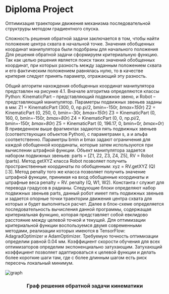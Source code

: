 <h1>Diploma Project</h2>

Оптимизация траектории движения механизма последовательной структруры методом градиентного спуска.

Сложность решения обратной задачи заключается в том, чтобы найти
положение центра схвата в начальной точке. Значения обобщенных координат
манипулятора были подобраны для начального положения
Для решения обратной задачи сформируем критериальную функцию.
Так как целью решения является поиск таких значений обобщенных
координат, при которых разность между заданным положением схвата и его
фактическим положением равнялась нулю, то в качестве критерия следует
принять параметр, отражающий эту разность.

Общий алгоритм нахождения обобщенных координат манипулятора
представлен на рисунке 4.1. Вначале алгоритма определяются классы Python:
KinematicPart – представляющий подвижное звено, и Robot – представляющий
манипулятор. Параметры подвижных звеньев заданы в мм:
Z1 = KinematicPart (300, 0, np.pi/2, bmin=-150*r, bmax=150*r)
Z2 = KinematicPart (0, 250, 0, bmin=-30*r, bmax=150*r)
Z3 = KinematicPart (0, 160, 0, bmin=-150*r, bmax=80*r)
Z4 = KinematicPart (0, 0, np.pi/2, bmin=-150*r, bmax=80*r)
Z5 = KinematicPart (0, 196.17, 0, bmin=0*r, bmax=0*r)
В приведенном выше фрагментах задаются пять подвижных звеньев
(соответствующих объектов Python), с параметрами s, a и альфа
соответственно.
Параметры bmin и bmax задают ограничения для каждой обобщенной
координаты, которые затем используются при вычислении штрафной
функции. Объект манипулятора задается набором подвижных звеньев: parts =
[Z1, Z2, Z3, Z4, Z5], RV = Robot (parts). Метод getXYZ класса Robot позволяет
получить пространственные координаты по обобщенным: xyz = RV.getXYZ
(Q) [:3]. Метод penalty того же класса позволяет получить значение штрафной
функции, принимая на вход обобщенные координаты и штрафные веса penalty
= RV. penalty (Q, W1, W2).
Константа r служит для перевода градусов в радианы. Следующие
блоки определяют набор подвижных звеньев parts, данный робот имеет пять
подвижных звеньев и задается опорные точки траектории движения центра
схвата для которых и будет выполняться расчет.
Далее в блок-схеме определяется последовательность вычисления
данной программы, содержащая критериальная функцию, которая
представляет собой евклидово расстояние между целевой точкой и текущей.
Для оптимизации критериальной функции воспользуемся двумя
современными методами, реализации которых имеются в TensorFlow:
AdagradOptimizer и AdamOptimizer. Требуемую точность оптимизации 
определим равной 0.04 мм. Коэффициент скорости обучения для всех
оптимизаторов определим экспоненциально затухающим.
Затухающий коэффициент позволяет адаптироваться к целевой функции и делать более короткие шаги там, где с
более длинным шагом есть риск пересечь локальный минимум.


![graph](https://github.com/bishop777-sys/PythonTensorFlowOptimization/blob/master/graph.png)


<h3 style="text-align:center">Граф решения обратной задачи кинематики</h3>
